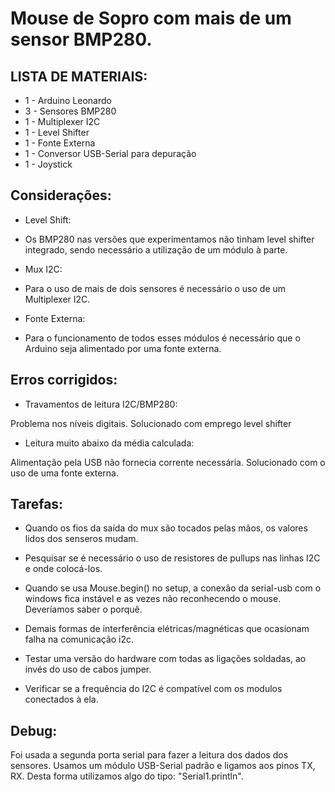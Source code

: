 # Mouse de Sopro com mais de um sensor BMP280.
## 
##

## LISTA DE MATERIAIS:

- 1 - Arduino Leonardo 
- 3 - Sensores BMP280 
- 1 - Multiplexer I2C 
- 1 - Level Shifter
- 1 - Fonte Externa 
- 1 - Conversor USB-Serial para depuração
- 1 - Joystick

## Considerações:
* Level Shift:
- Os BMP280 nas versões que experimentamos não tinham level shifter  integrado, sendo necessário a utilização de um módulo à parte.  

* Mux I2C:
- Para o uso de mais de dois sensores é necessário o uso de um Multiplexer I2C.

* Fonte Externa:
- Para o funcionamento de todos esses módulos é necessário que o Arduino seja alimentado por uma fonte externa.


## Erros corrigidos: 
* Travamentos de leitura I2C/BMP280: 

Problema nos níveis digitais. Solucionado com emprego level shifter 

* Leitura muito abaixo da média calculada: 

Alimentação pela USB não fornecia corrente necessária. Solucionado com o uso de uma fonte externa.

## Tarefas:
* Quando os fios da saída do mux são tocados pelas mãos, os valores lidos dos senseros mudam.

* Pesquisar se é necessário o uso de resistores de pullups nas linhas I2C e onde colocá-los. 

* Quando se usa Mouse.begin() no setup, a conexão da serial-usb com o windows fica instável e as vezes não reconhecendo o mouse. Deveríamos saber o porquê.

* Demais formas de interferência elétricas/magnéticas que ocasionam falha na comunicação i2c.

* Testar uma versão do hardware com todas as ligações soldadas, ao invés do uso de cabos jumper. 

* Verificar se a frequência do I2C é compatível com os modulos conectados à ela.

## Debug:
Foi usada a segunda porta serial para fazer a leitura dos dados dos sensores. Usamos um módulo USB-Serial padrão e ligamos aos pinos TX, RX. Desta forma utilizamos algo do tipo:  "Serial1.println". 